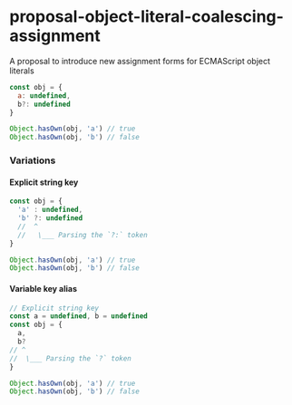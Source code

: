 # proposal-object-literal-coalescing-assignment

A proposal to introduce new assignment forms for ECMAScript object literals


```js
const obj = {
  a: undefined,
  b?: undefined
}

Object.hasOwn(obj, 'a') // true
Object.hasOwn(obj, 'b') // false
```

### Variations

#### Explicit string key

```js
const obj = {
  'a' : undefined,
  'b' ?: undefined
  //  ^ 
  //   \___ Parsing the `?:` token    
}

Object.hasOwn(obj, 'a') // true
Object.hasOwn(obj, 'b') // false
```

#### Variable key alias

```js
// Explicit string key
const a = undefined, b = undefined
const obj = {
  a,
  b?
// ^ 
//  \___ Parsing the `?` token    
}

Object.hasOwn(obj, 'a') // true
Object.hasOwn(obj, 'b') // false
```
